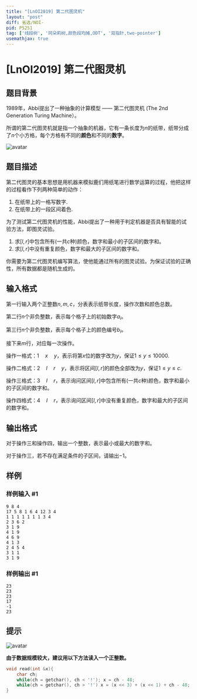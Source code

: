 ```yaml
---
title: "[LnOI2019] 第二代图灵机"
layout: "post"
diff: 省选/NOI-
pid: P5251
tag: ['线段树', '珂朵莉树,颜色段均摊,ODT', '双指针,two-pointer']
usemathjax: true
---
```


# [LnOI2019] 第二代图灵机
## 题目背景

1989年，Abbi提出了一种抽象的计算模型 —— 第二代图灵机 (The 2nd Generation Turing Machine）。

所谓的第二代图灵机就是指一个抽象的机器，它有一条长度为$n$的纸带，纸带分成了$n$个小方格，每个方格有不同的**颜色**和不同的**数字**。

![avatar](https://cdn.luogu.com.cn/upload/pic/52955.png)

## 题目描述

第二代图灵的基本思想是用机器来模拟鹿们用纸笔进行数学运算的过程，他把这样的过程看作下列两种简单的动作：

1. 在纸带上的一格写数字.
2. 在纸带上的一段区间着色.

为了测试第二代图灵机的性能，Abbi提出了一种用于判定机器是否具有智能的试验方法，即图灵试验。

1. 求$[l,r]$中包含所有(一共$c$种)颜色，数字和最小的子区间的数字和。
2. 求$[l,r]$中没有重复颜色，数字和最大的子区间的数字和。

你需要为第二代图灵机编写算法，使他能通过所有的图灵试验。为保证试验的正确性，所有数据都是随机生成的。
## 输入格式

第一行输入两个正整数$n,m,c$，分表表示纸带长度，操作次数和颜色总数。

第二行$n$个非负整数，表示每个格子上的初始数字$a_i$。

第三行$n$个非负整数，表示每个格子上的颜色编号$b_i$。

接下来$m$行，对应每一次操作。

操作一格式：$1\quad x\quad y$，表示将第$x$位的数字改为$y$，保证$1≤y≤10000$.

操作二格式：$2\quad l\quad r\quad y$，表示将区间$[l,r]$的颜色全部改为$y$，保证$1≤y≤c$.

操作三格式：$3\quad l\quad r$，表示询问区间$[l,r]$中包含所有(一共$c$种)颜色，数字和最小的子区间的数字和。

操作四格式：$4\quad l\quad r$，表示询问区间$[l,r]$中没有重复颜色，数字和最大的子区间的数字和。
## 输出格式

对于操作三和操作四，输出一个整数，表示最小或最大的数字和。

对于操作三，若不存在满足条件的子区间，请输出$-1$。
## 样例

### 样例输入 #1
```
9 8 4
17 5 8 1 6 4 12 3 4
1 1 1 1 1 1 1 3 4
2 3 6 2
3 1 9
4 1 9
4 6 9
4 1 3
2 4 5 4
3 1 1
3 1 9
```
### 样例输出 #1
```
23
23
23
17
-1
23
```
## 提示

![avatar](https://cdn.luogu.com.cn/upload/pic/53113.png)

**由于数据规模较大，建议用以下方法读入一个正整数。**

```cpp
void read(int &x){
	char ch;
	while(ch = getchar(), ch < '!'); x = ch - 48;
	while(ch = getchar(), ch > '!') x = (x << 3) + (x << 1) + ch - 48;
}
```
